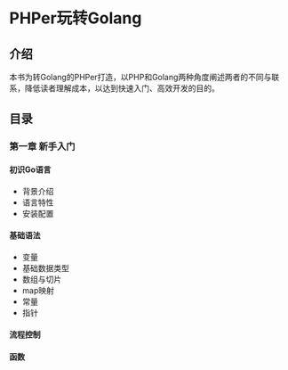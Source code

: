 # PHPer玩转Golang

## 介绍

本书为转Golang的PHPer打造，以PHP和Golang两种角度阐述两者的不同与联系，降低读者理解成本，以达到快速入门、高效开发的目的。

## 目录

### 第一章 新手入门

#### 初识Go语言

- 背景介绍
- 语言特性
- 安装配置

#### 基础语法

- 变量
- 基础数据类型
- 数组与切片
- map映射
- 常量
- 指针

#### 流程控制

#### 函数

